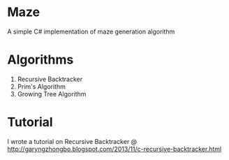 Maze
====

A simple C# implementation of maze generation algorithm


Algorithms
=========
1. Recursive Backtracker
2. Prim's Algorithm
3. Growing Tree Algorithm

Tutorial
=========
I wrote a tutorial on Recursive Backtracker @ http://garyngzhongbo.blogspot.com/2013/11/c-recursive-backtracker.html
